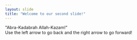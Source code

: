 ```yaml
---
layout: slide
title: "Welcome to our second slide!"
---
```

"Abra-Kadabrah Allah-Kazam!"<br>
Use the left arrow to go back and the right arrow to go forward!
